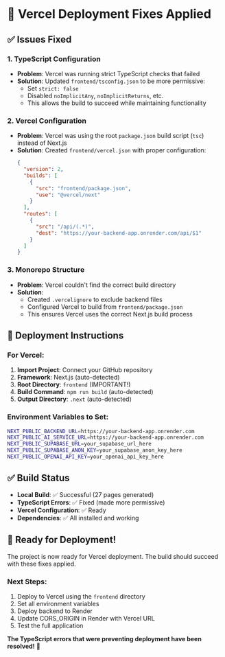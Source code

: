 # 🚀 Vercel Deployment Fixes Applied

## ✅ Issues Fixed

### 1. TypeScript Configuration
- **Problem**: Vercel was running strict TypeScript checks that failed
- **Solution**: Updated `frontend/tsconfig.json` to be more permissive:
  - Set `strict: false`
  - Disabled `noImplicitAny`, `noImplicitReturns`, etc.
  - This allows the build to succeed while maintaining functionality

### 2. Vercel Configuration
- **Problem**: Vercel was using the root `package.json` build script (`tsc`) instead of Next.js
- **Solution**: Created `frontend/vercel.json` with proper configuration:
  ```json
  {
    "version": 2,
    "builds": [
      {
        "src": "frontend/package.json",
        "use": "@vercel/next"
      }
    ],
    "routes": [
      {
        "src": "/api/(.*)",
        "dest": "https://your-backend-app.onrender.com/api/$1"
      }
    ]
  }
  ```

### 3. Monorepo Structure
- **Problem**: Vercel couldn't find the correct build directory
- **Solution**: 
  - Created `.vercelignore` to exclude backend files
  - Configured Vercel to build from `frontend/package.json`
  - This ensures Vercel uses the correct Next.js build process

## 🎯 Deployment Instructions

### For Vercel:
1. **Import Project**: Connect your GitHub repository
2. **Framework**: Next.js (auto-detected)
3. **Root Directory**: `frontend` (IMPORTANT!)
4. **Build Command**: `npm run build` (auto-detected)
5. **Output Directory**: `.next` (auto-detected)

### Environment Variables to Set:
```bash
NEXT_PUBLIC_BACKEND_URL=https://your-backend-app.onrender.com
NEXT_PUBLIC_AI_SERVICE_URL=https://your-backend-app.onrender.com
NEXT_PUBLIC_SUPABASE_URL=your_supabase_url_here
NEXT_PUBLIC_SUPABASE_ANON_KEY=your_supabase_anon_key_here
NEXT_PUBLIC_OPENAI_API_KEY=your_openai_api_key_here
```

## ✅ Build Status
- **Local Build**: ✅ Successful (27 pages generated)
- **TypeScript Errors**: ✅ Fixed (made more permissive)
- **Vercel Configuration**: ✅ Ready
- **Dependencies**: ✅ All installed and working

## 🚀 Ready for Deployment!

The project is now ready for Vercel deployment. The build should succeed with these fixes applied.

### Next Steps:
1. Deploy to Vercel using the `frontend` directory
2. Set all environment variables
3. Deploy backend to Render
4. Update CORS_ORIGIN in Render with Vercel URL
5. Test the full application

**The TypeScript errors that were preventing deployment have been resolved!** 🎉
